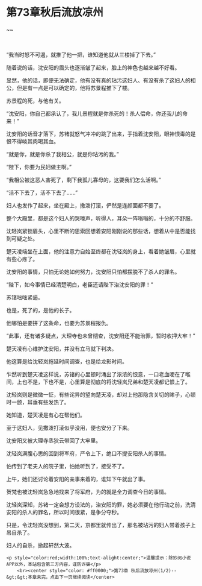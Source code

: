 # 第73章秋后流放凉州
~~
    	    <p name="pagetop" href="javascript:void(0);" onclick="return false" style="line-height: 35px;padding: 10px;color: #333;"> </p><p>“我当时怒不可遏，就推了他一把，谁知道他就从三楼掉了下去。”</p><p>随着说的话，沈安阳的眉头也逐渐皱了起来，脸上的神色也越来越不好看。</p><p>显然，他的话，即便无法确定，他有没有真的玷污这妇人、有没有杀了这妇人的相公，但是有一点是可以确定的，他将苏景程推下了楼。</p><p>苏景程的死，与他有关。</p><p>“沈安阳，你自己都承认了，我儿景程就是你杀死的！杀人偿命，你还我儿的命来！”</p><p>沈安阳的话音才落下，苏锗就怒气冲冲的跳了出来，手指着沈安阳，眼神恨毒的是恨不得啖其肉喝其血。</p><p>“就是你，就是你杀了我相公，就是你玷污的我。”</p><p>“陛下，你要为民妇做主啊。”</p><p>“我相公被这恶人害死了，剩下我孤儿寡母的，这要我们怎么活啊。”</p><p>“活不下去了，活不下去了……”</p><p>妇人也发作了起来，坐在殿上，撒泼打滚，俨然是连颜面都不要了。</p><p>整个大殿里，都是这个妇人的哭嚎声，听得人，耳朵一阵嗡嗡的，十分的不舒服。</p><p>沈轻岚紧锁眉头，心里不断的思索回想着安阳刚刚说的那些话，想着从中是否能找到可疑之处。</p><p>楚天凌端坐在上面，他的注意力自始至终都在沈轻岚的身上，看着她皱眉，心里就有些心疼了。</p><p>沈安阳的事情，只怕无论她如何努力，沈安阳只怕都摆脱不了杀人的罪名。</p><p>“陛下，如今事情已经清楚明白，老臣还请陛下治沈安阳的罪！”</p><p>苏锗咄咄紧逼。</p><p>也是，死了的，是他的长子。</p><p>他哪怕是要拼了这条命，也要为苏景程报仇。</p><p>“此事，还有诸多疑点，大理寺也未曾彻查，沈安阳还不能治罪，暂时收押大牢！”</p><p>楚天凌有心维护沈安阳，并没有立马就下判决。</p><p>他这算是给沈轻岚拖延时间调查，也是给龙影时间。</p><p>乍然听到楚天凌这样说，苏锗的心里顿时涌出了浓浓的恨意，一口老血哽在了喉间，上也不是，下也不是，心里算是彻底的将沈轻岚兄弟和楚天凌都记恨上了。</p><p>沈轻岚则是微微一怔，有些诧异的望向楚天凌，却对上他那隐含关切的眸子，心顿时一颤，耳垂有些发热了。</p><p>她知道，楚天凌是有心在帮他们。</p><p>至于这妇人，见撒泼打滚似乎没用，便也安分了下来。</p><p>沈安阳又被大理寺丞狄云带回了大牢里。</p><p>沈轻岚满腹心思的回到将军府，严令上下，绝口不提安阳杀人的事情。</p><p>怕传到了老夫人的院子里，怕她听到了，接受不了。</p><p>上午，她们还讨论着安阳的亲事来着的，谁知下午就出了事。</p><p>贺梵也被沈轻岚急急地找来了将军府，为的就是全力调查今日的事情。</p><p>沈轻岚深知，苏锗一定会想方设法的，治安阳的罪，她必须要在他行动之前，洗清安阳的杀人的罪名，所以时间很紧，是争分夺秒。</p><p>只是，令沈轻岚没想到，第二天，京都里就传出了，那名被玷污的妇人带着孩子上吊自杀了。</p><p>妇人的自杀，掀起轩然大波。</p>
    	
   	<p style="color:red;width:100%;text-alight:center;">温馨提示：除妙阅小说APP以外，本站包含第三方内容，谨防诈骗</p>
    	<br><center style="color: #ff0000;">第73章 秋后流放凉州(1/2)--&gt;&gt;本章未完，点击下一页继续阅读</center>
    	